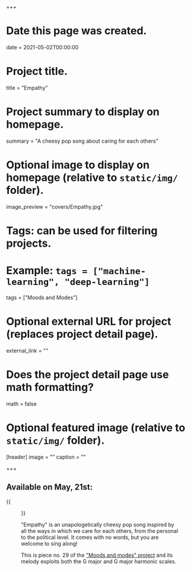 +++
# Date this page was created.
date = 2021-05-02T00:00:00

# Project title.
title = "Empathy"

# Project summary to display on homepage.
summary = "A cheesy pop song about caring for each others"

# Optional image to display on homepage (relative to `static/img/` folder).
image_preview = "covers/Empathy.jpg"

# Tags: can be used for filtering projects.
# Example: `tags = ["machine-learning", "deep-learning"]`
tags = ["Moods and Modes"]

# Optional external URL for project (replaces project detail page).
external_link = ""

# Does the project detail page use math formatting?
math = false

# Optional featured image (relative to `static/img/` folder).
[header]
image = ""
caption = ""

+++

## Available on May, 21st:

{{<figure src="/img/covers/Empathy.jpg" width="320" link="https://distrokid.com/hyperfollow/skeeboo/empathy" target="_blank">}}

"Empathy" is an unapologetically cheesy pop song inspired  by all the ways in which we care for each others, from the personal to the political level. It comes with no words, but you are welcome to sing along!

This is piece no. 29 of the ["Moods and modes" project](/post/moods_and_modes) and its melody exploits both the G major and G major harmonic scales.
